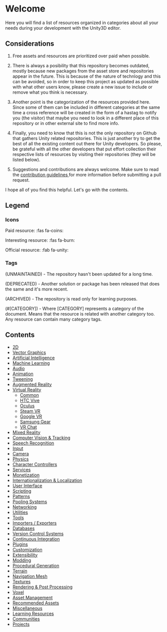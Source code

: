 # Welcome

Here you will find a list of resources organized in categories about all your needs during your development with the Unity3D editor.

## Considerations

1. Free assets and resources are prioritized over paid when possible.

2. There is always a posibility that this repository becomes outdated, mostly because new packages from the asset store and repositories appear in the future. This is because of the nature of technlogy and this can be avoided, so in order to keep this project as updated as possible with what other users know, please create a new issue to include or remove what you think is necessary.

3. Another point is the categorization of the resources provided here. Since some of them can be included in different categories at the same time a cross reference will be created in the form of a hastag to notify you (the visitor) that maybe you need to look in a different place of this repository or in other external site to find more info.

4. Finally, you need to know that this is not the only repository on Github that gathers Unity related repositories. This is just another try to get the best of all the existing content out there for Unity developers. So please, be grateful with all the other developers that put effort collection their respective lists of resources by visiting their repositories (they will be listed below).

5. Suggestions and contributions are always welcome. Make sure to read the <a href="https://github.com/agarcialeon/awesome-unity/blob/master/CONTRIBUTING.md"> contribution guidelines </a> for more information before submitting a pull request.

I hope all of you find this helpful. Let's go with the contents.

## Legend

### Icons

Paid resource: :fas fa-coins:

Interesting resource: :fas fa-burn:

Official resource: :fab fa-unity:

<!--
:new:
-->

### Tags

(UNMAINTAINED) - The repository hasn't been updated for a long time.

(DEPRECATED) - Another solution or package has been released that does the same and it's more recent.

(ARCHIVED) - The repository is read only for learning purposes.

(#[CATEGORY]) - Where [CATEGORY] represents a category of the document. Means that the resource is related with another category too. Any resource can contain many category tags.

## Contents

* [2D](/2d/2d.md)
* [Vector Graphics](/vector-graphics/vector-graphics.md)
* [Artificial Intelligence](/artificial-intelligence/ai.md)
* [Machine Learning](/machine-learning/machine-learning.md)
* [Audio](/audio/audio.md)
* [Animation](/animation/animation.md)
* [Tweening](/tweening/tweening.md)
* [Augmented Reality](/augmented-reality/augmented-reality.md)
* [Virtual Reality](/virtual-reality/intro.md)
    * [Common](/virtual-reality/common.md)
    * [HTC Vive](/virtual-reality/htc-vive.md)
    * [Oculus](/virtual-reality/oculus.md)
    * [Steam VR](/virtual-reality/steam-vr.md)
    * [Google VR](/virtual-reality/google-vr.md)
    * [Samsung Gear](/virtual-reality/samsung-gear.md)
    * [VR Chat](/virtual-reality/vr-chat.md)
* [Mixed Reality](/mixed-reality/mixed-reality.md)
* [Computer Vision & Tracking](/computer-vision-traking/computer-vision-traking.md)
* [Speech Recognition](/speech-recognition/speech-recognition.md)
* [Input](/input/input.md)
* [Camera](/camera/camera.md)
* [Physics](/physics/physics.md)
* [Character Controllers](/character-controllers/character-controllers.md)
* [Services](/services/services.md)
* [Monetization](/monetization/monetization.md)
* [Internationalization & Localization](/internationalization-localization/internationalization-localization.md)
* [User Interface](/ui/ui.md)
* [Scripting](/scripting/scripting.md)
* [Patterns](/patterns/patterns.md)
* [Pooling Systems](/pooling/pooling-systems.md)
* [Networking](/networking/networking.md)
* [Utilities](/utilities/utilities.md)
* [Tools](/tools/tools.md)
* [Importers / Exporters](/importers-exporters/importers-exporters.md)
* [Databases](/databases/databases.md)
* [Version Control Systems](/version-control/vcs.md)
* [Continuous Integration](/continuous-integration/ci.md)
* [Plugins](/plugins/plugins.md)
* [Customization](/customization/customization.md)
* [Extensibility](/extensibility/extensibility.md)
* [Modding](/modding/modding.md)
* [Procedural Generation](/procedural-generation/procedural-generation.md)
* [Terrain](/terrain/terrain.md)
* [Navigation Mesh](/navigation-mesh/navigation-mesh.md)
* [Textures](/textures/textures.md)
* [Rendering & Post Processing](/rendering-post-processing/rendering-post-processing.md)
* [Voxel](/voxel/voxel.md)
* [Asset Management](/asset-management/asset-management.md)
* [Recommended Assets](/recommended/assets.md)    
* [Miscellaneous](/misc/misc.md)
* [Learning Resources](/learning-resources/learning-resources.md)
* [Communities](/communities/communities.md)  
* [Projects](/projects/projects.md)


